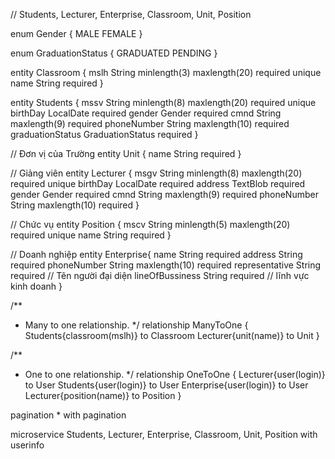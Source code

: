 // Students, Lecturer, Enterprise, Classroom, Unit, Position

enum Gender {
    MALE
    FEMALE
}

enum GraduationStatus {
    GRADUATED
    PENDING
}

entity Classroom {
    mslh String minlength(3) maxlength(20) required unique
    name String required
}

entity Students {
    mssv String minlength(8) maxlength(20) required unique
    birthDay LocalDate required
    gender Gender required
    cmnd String maxlength(9) required
    phoneNumber String maxlength(10) required
    graduationStatus GraduationStatus required
}

// Đơn vị của Trường
entity Unit {
    name String required
}

// Giảng viên
entity Lecturer {
    msgv String minlength(8) maxlength(20) required unique
    birthDay LocalDate required
    address TextBlob required
    gender Gender required
    cmnd String maxlength(9) required
    phoneNumber String maxlength(10) required
}

// Chức vụ
entity Position {
    mscv String minlength(5) maxlength(20) required unique
    name String required
}

// Doanh nghiệp
entity Enterprise{
    name String required
    address String required
    phoneNumber String maxlength(10) required
    representative String required // Tên người đại diện
    lineOfBussiness String required // lĩnh vực kinh doanh
}

/**
 * Many to one relationship.
 */
relationship ManyToOne {
    Students{classroom(mslh)} to Classroom
    Lecturer{unit(name)} to Unit
}

/**
 * One to one relationship.
 */
relationship OneToOne {
    Lecturer{user(login)} to User
    Students{user(login)} to User
    Enterprise{user(login)} to User
    Lecturer{position(name)} to Position
}

pagination * with pagination

microservice Students, Lecturer, Enterprise, Classroom, Unit, Position with userinfo